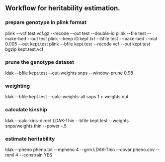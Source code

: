 ## Workflow for heritability estimation.

### prepare genotype in plink format
plink  --vcf test.vcf.gz --recode --out test --double-id
plink  --file test --make-bed --out test
plink --keep ID.kept.txt --bfile test --make-bed --maf 0.005 --out kept.test
plink --bfile kept.test --recode vcf --out kept.test
bgzip kept.test.vcf

### prune the genotype dataset
ldak --bfile kept.test --cut-weights snps --window-prune 0.98

### weighting
ldak --bfile kept.test  --calc-weights-all snps 1 > weights.out 

### calculate kinship
ldak  --calc-kins-direct LDAK-Thin --bfile  kept.test  --weights snps/weights.thin --power -.5 

### estimate heritability
ldak --pheno pheno.txt --mpheno 4  --grm LDAK-Thin  --covar pheno.cov --reml 4 --constrain YES
